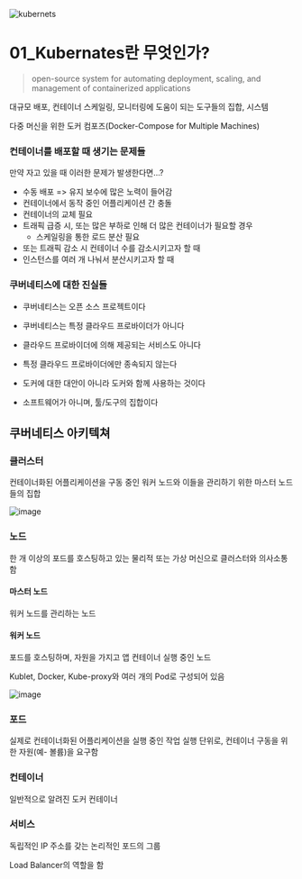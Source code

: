 ![kubernets](https://user-images.githubusercontent.com/93081720/174333422-4e2f7a03-f585-4edf-884c-0af7fea7ac5d.png)

# 01_Kubernates란 무엇인가?

> open-source system for automating deployment, scaling, and management of containerized applications

대규모 배포, 컨테이너 스케일링, 모니터링에 도움이 되는 도구들의 집합, 시스템

다중 머신을 위한 도커 컴포즈(Docker-Compose for Multiple Machines)



### 컨테이너를 배포할 때 생기는 문제들

만약 자고 있을 때 이러한 문제가 발생한다면...?

- 수동 배포 => 유지 보수에 많은 노력이 들어감
- 컨테이너에서 동작 중인 어플리케이션 간 충돌
- 컨테이너의 교체 필요
- 트래픽 급증 시, 또는 많은 부하로 인해 더 많은 컨테이너가 필요할 경우
  - 스케일링을 통한 로드 분산 필요
- 또는 트래픽 감소 시 컨테이너 수를 감소시키고자 할 때
- 인스턴스를 여러 개 나눠서 분산시키고자 할 때



### 쿠버네티스에 대한 진실들

- 쿠버네티스는 오픈 소스 프로젝트이다

- 쿠버네티스는 특정 클라우드 프로바이더가 아니다
- 클라우드 프로바이더에 의해 제공되는 서비스도 아니다
- 특정 클라우드 프로바이더에만 종속되지 않는다
- 도커에 대한 대안이 아니라 도커와 함께 사용하는 것이다
- 소프트웨어가 아니며, 툴/도구의 집합이다



## 쿠버네티스 아키텍쳐

### 클러스터

컨테이너화된 어플리케이션을 구동 중인 워커 노드와 이들을 관리하기 위한 마스터 노드들의 집합

![image](https://user-images.githubusercontent.com/93081720/192080299-5e2bae25-f6df-4f9f-9416-ae671cdd4e40.png)

### 노드

한 개 이상의 포드를 호스팅하고 있는 물리적 또는 가상 머신으로 클러스터와 의사소통 함

#### 마스터 노드

워커 노드를 관리하는 노드

#### 워커 노드

포드를 호스팅하며, 자원을 가지고 앱 컨테이너 실행 중인 노드

Kublet, Docker, Kube-proxy와 여러 개의 Pod로 구성되어 있음

![image](https://user-images.githubusercontent.com/93081720/192080519-4e13f4dd-7ace-4faf-a50c-a195483a4e7c.png)

### 포드

실제로 컨테이너화된 어플리케이션을 실행 중인 작업 실행 단위로, 컨테이너 구동을 위한 자원(예- 볼륨)을 요구함



### 컨테이너

일반적으로 알려진 도커 컨테이너



### 서비스

독립적인 IP 주소를 갖는 논리적인 포드의 그룹

Load Balancer의 역할을 함
